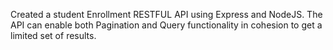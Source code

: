 Created a student Enrollment RESTFUL API using Express and NodeJS. The API can enable both Pagination and Query functionality in cohesion to get a limited set of results.  
